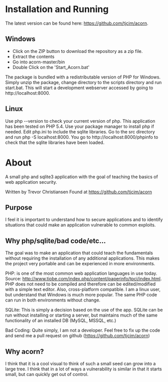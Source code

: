 # Installation and Running
The latest version can be found here:  https://github.com/tjcim/acorn.

## Windows
* Click on the ZIP button to download the repository as a zip file.
* Extract the contents
* Go into acorn-master/bin
* Double Click on the 'Start_Acorn.bat'

The package is bundled with a redistributable version of PHP for Windows.  Simply unzip the package, change directory to the scripts directory and run start.bat.  This will start a development webserver accessed by going to http://localhost:8000.

## Linux
Use php --version to check your current version of php.  This application has been tested on PHP 5.4.  Use your package manager to install php if needed.  Edit php.ini to include the sqlite libraries.  Go to the src directory and run php -S localhost:8000.  You go to http://localhost:8000/phpinfo to check that the sqlite libraries have been loaded.

# About
A small php and sqlite3 application with the goal of teaching the basics of web application security.

Written by Trevor Christiansen
Found at https://github.com/tjcim/acorn

## Purpose
I feel it is important to understand how to secure applications and to identify situations that could make an application vulnerable to common exploits.

## Why php/sqlite/bad code/etc...
The goal was to make an application that could teach the fundamentals without requiring the installation of any additional applications.  This makes the project very portable and can be experienced in more environments.

PHP: is one of the most common web application languages in use today.  Source:  http://www.tiobe.com/index.php/content/paperinfo/tpci/index.html.  PHP does not need to be compiled and therefore can be edited/modified with a simple text editor.  Also, cross-platform compatible.  I am a linux user, but understand that Windows is much more popular.  The same PHP code can run in both environments without change.

SQLite:  This is simply a decision based on the use of the app.  SQLite can be run without installing or starting a server, but maintains much of the same functionality of an installed DB (MySQL, MSSQL, etc.)

Bad Coding:  Quite simply, I am not a developer.  Feel free to fix up the code and send me a pull request on github (https://github.com/tjcim/acorn)

## Why acorn?
I think that it is a cool visual to think of such a small seed can grow into a large tree.  I think that in a lot of ways a vulnerability is similar in that it starts small, but can quickly get out of control.
